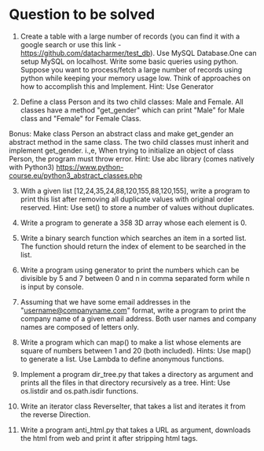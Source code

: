 # Question to be solved

1. Create a table with a large number of records (you can find it with a google search or use this link - https://github.com/datacharmer/test_db). Use MySQL Database.One can setup MySQL on localhost. Write some basic queries using python. Suppose you want to process/fetch a large number of records using python while keeping your memory usage low. Think of approaches on how to accomplish this and Implement.
Hint: Use Generator

2. Define a class Person and its two child classes: Male and Female. All classes have a
method "get_gender" which can print "Male" for Male class and "Female" for Female
Class.

Bonus: Make class Person an abstract class and make get_gender an abstract method in the same class. The two child classes must inherit and implement get_gender. i.,e, When trying to initialize an object of class Person, the program must throw error.
Hint:
Use abc library (comes natively with Python3) https://www.python-course.eu/python3_abstract_classes.php

3. With a given list [12,24,35,24,88,120,155,88,120,155], write a program to print this list
after removing all duplicate values with original order reserved.
Hint: Use set() to store a number of values without duplicates.

4. Write a program to generate a 3*5*8 3D array whose each element is 0.

5. Write a binary search function which searches an item in a sorted list. The function
should return the index of element to be searched in the list.

6. Write a program using generator to print the numbers which can be divisible by 5
and 7 between 0 and n in comma separated form while n is input by console.

7. Assuming that we have some email addresses in the "username@companyname.com"
format, write a program to print the company name of a given email address. Both user
names and company names are composed of letters only.

8. Write a program which can map() to make a list whose elements are square of numbers
between 1 and 20 (both included).
Hints:
Use map() to generate a list.
Use Lambda to define anonymous functions.

9. Implement a program dir_tree.py that takes a directory as argument and prints all the files
in that directory recursively as a tree.
Hint: Use os.listdir and os.path.isdir functions.

10. Write an iterator class ReverseIter, that takes a list and iterates it from the reverse
Direction.

11. Write a program anti_html.py that takes a  URL as argument, downloads the html from web
and print it after stripping html tags.

